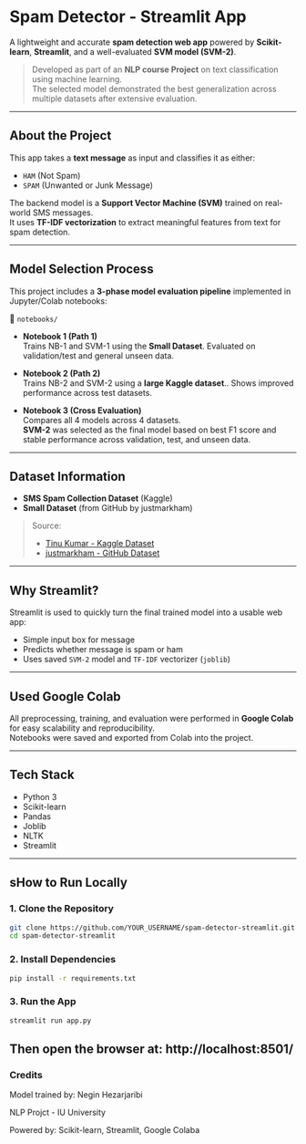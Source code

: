 #  Spam Detector - Streamlit App

A lightweight and accurate **spam detection web app** powered by **Scikit-learn**, **Streamlit**, and a well-evaluated **SVM model (SVM-2)**.

>  Developed as part of an **NLP course Project** on text classification using machine learning.  
>  The selected model demonstrated the best generalization across multiple datasets after extensive evaluation.

---

##  About the Project

This app takes a **text message** as input and classifies it as either:

- `HAM` (Not Spam)  
- `SPAM` (Unwanted or Junk Message)

The backend model is a **Support Vector Machine (SVM)** trained on real-world SMS messages.  
It uses **TF-IDF vectorization** to extract meaningful features from text for spam detection.

---

## Model Selection Process

This project includes a **3-phase model evaluation pipeline** implemented in Jupyter/Colab notebooks:

📂 `notebooks/`

-  **Notebook 1 (Path 1)**  
  Trains NB-1 and SVM-1 using the **Small Dataset**. Evaluated on validation/test and general unseen data.

-  **Notebook 2 (Path 2)**  
  Trains NB-2 and SVM-2 using a **large Kaggle dataset**.. Shows improved performance across test datasets.

-  **Notebook 3 (Cross Evaluation)**  
  Compares all 4 models across 4 datasets.  
   **SVM-2** was selected as the final model based on best F1 score and stable performance across validation, test, and unseen data.

---
  ## Dataset Information

- **SMS Spam Collection Dataset** (Kaggle) 
- **Small Dataset** (from GitHub by justmarkham) 

> Source:  
> - [Tinu Kumar - Kaggle Dataset](https://www.kaggle.com/datasets/tinu10kumar/sms-spam-dataset)  
> - [justmarkham - GitHub Dataset](https://github.com/justmarkham/DAT8/blob/master/data/sms.tsv)  

---

## Why Streamlit?

Streamlit is used to quickly turn the final trained model into a usable web app:

-  Simple input box for message  
-  Predicts whether message is spam or ham  
-  Uses saved `SVM-2` model and `TF-IDF` vectorizer (`joblib`)

---

## Used Google Colab

All preprocessing, training, and evaluation were performed in **Google Colab** for easy scalability and reproducibility.  
Notebooks were saved and exported from Colab into the project.

---

## Tech Stack


- Python 3  
- Scikit-learn  
- Pandas  
- Joblib  
- NLTK  
- Streamlit


---

## sHow to Run Locally

### 1. Clone the Repository

```bash
git clone https://github.com/YOUR_USERNAME/spam-detector-streamlit.git 
cd spam-detector-streamlit
```
### 2. Install Dependencies

```bash
pip install -r requirements.txt
```
### 3. Run the App
```bash
streamlit run app.py
```
Then open the browser at: http://localhost:8501/
---
### Credits

Model trained by: Negin Hezarjaribi

NLP Projct - IU University

Powered by: Scikit-learn, Streamlit, Google Colaba

